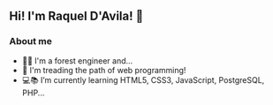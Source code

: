 ## Hi! I'm Raquel D'Avila! 👋


### About me
- 🌲🌳 I'm a forest engineer and...
- 🚀 I'm treading the path of web programming!
- 💻📚 I’m currently learning HTML5, CSS3, JavaScript, PostgreSQL, PHP...

